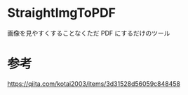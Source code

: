 # StraightImgToPDF
画像を見やすくすることなくただ PDF にするだけのツール

# 参考
https://qiita.com/kotai2003/items/3d31528d56059c848458

